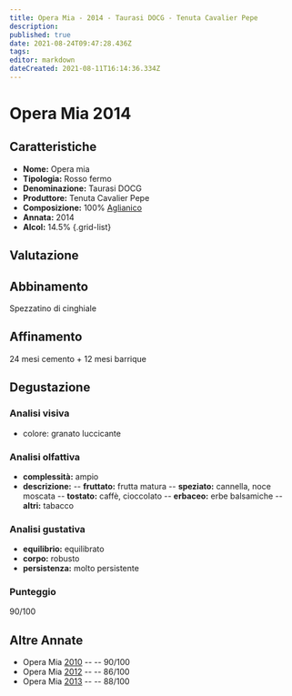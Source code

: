 ```yaml
---
title: Opera Mia - 2014 - Taurasi DOCG - Tenuta Cavalier Pepe
description: 
published: true
date: 2021-08-24T09:47:28.436Z
tags: 
editor: markdown
dateCreated: 2021-08-11T16:14:36.334Z
---
```


# Opera Mia 2014

## Caratteristiche
- **Nome:** Opera mia 
- **Tipologia:** Rosso fermo
- **Denominazione:** Taurasi DOCG 
- **Produttore:** Tenuta Cavalier Pepe 
- **Composizione:** 100% [Aglianico](/vitigni/Italia/bacca-nera/aglianico)
- **Annata:** 2014
- **Alcol:** 14.5%
{.grid-list}

## Valutazione

<span class="star-4"></span>

## Abbinamento
Spezzatino di cinghiale

## Affinamento
24 mesi cemento + 12 mesi barrique 

## Degustazione

### Analisi visiva
- colore: granato luccicante

### Analisi olfattiva
- **complessità:**  ampio
- **descrizione:** 
-- **fruttato:** frutta matura 
-- **speziato:** cannella, noce moscata 
-- **tostato:** caffè, cioccolato 
-- **erbaceo:** erbe balsamiche
-- **altri:** tabacco

### Analisi gustativa
- **equilibrio:** equilibrato
- **corpo:** robusto
- **persistenza:** molto persistente

### Punteggio
<span class="valutazione">90/100</span>

## Altre Annate
- Opera Mia [2010](/vini/Italia/Campania/Cavalier-Pepe/Opera-mia/2010) -- <span class="star-4"></span> -- 90/100
- Opera Mia [2012](/vini/Italia/Campania/Cavalier-Pepe/Opera-mia/2012) -- <span class="star-3"></span> -- 86/100
- Opera Mia [2013](/vini/Italia/Campania/Cavalier-Pepe/Opera-mia/2013) -- <span class="star-3"></span> -- 88/100
 